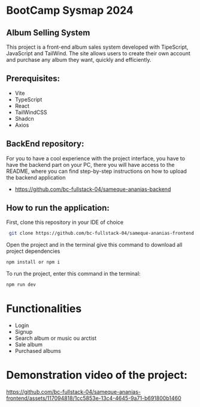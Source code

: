 # BootCamp Sysmap 2024
## Album Selling System
This project is a front-end album sales system developed with TipeScript, JavaScript and TailWind. The site allows users to create their own account and purchase any album they want, quickly and efficiently.

## Prerequisites:
- Vite
- TypeScript
- React
- TailWindCSS
- Shadcn
- Axios

## BackEnd repository:
For you to have a cool experience with the project interface, you have to have the backend part on your PC, there you will have access to the README, where you can find step-by-step instructions on how to upload the backend application
- https://github.com/bc-fullstack-04/sameque-ananias-backend

## How to run the application:
First, clone this repository in your IDE of choice
 ```bash
  git clone https://github.com/bc-fullstack-04/sameque-ananias-frontend
 ```
Open the project and in the terminal give this command to download all project dependencies
```bash
npm install or npm i
```
To run the project, enter this command in the terminal:
```bash
npm run dev
```
# Functionalities
- Login
- Signup
- Search album or music ou arctist
- Sale album
- Purchased albums
# Demonstration video of the project:
https://github.com/bc-fullstack-04/sameque-ananias-frontend/assets/117094818/1cc5853e-13c4-4645-9a71-b691800b1460


